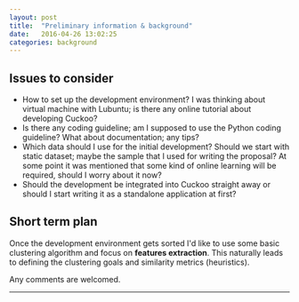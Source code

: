 ```yaml
---
layout: post
title:  "Preliminary information & background"
date:   2016-04-26 13:02:25
categories: background
---
```


## Issues to consider ##
- How to set up the development environment? I was thinking about virtual machine with Lubuntu; is there any online tutorial about developing Cuckoo?
- Is there any coding guideline; am I supposed to use the Python coding guideline? What about documentation; any tips?
- Which data should I use for the initial development? Should we start with static dataset; maybe the sample that I used for writing the proposal? At some point it was mentioned that some kind of online learning will be required, should I worry about it now?
- Should the development be integrated into Cuckoo straight away or should I start writing it as a standalone application at first?

## Short term plan ##
Once the development environment gets sorted I'd like to use some basic clustering algorithm and focus on **features extraction**. This naturally leads to defining the clustering goals and similarity metrics (heuristics).

Any comments are welcomed.

---
